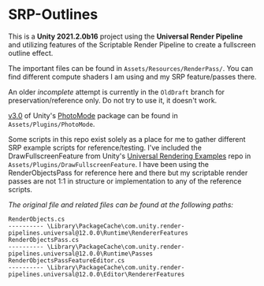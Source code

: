 # SRP-Outlines

This is a **Unity 2021.2.0b16** project using the **Universal Render Pipeline** and utilizing features of the Scriptable Render Pipeline to create a fullscreen outline effect.

The important files can be found in `Assets/Resources/RenderPass/`. You can find different compute shaders I am using and my SRP feature/passes there.

An older *incomplete* attempt is currently in the `OldDraft` branch for preservation/reference only. Do not try to use it, it doesn't work.

[v3.0](https://github.com/UnityTechnologies/PhotoMode/releases/tag/v3.0) of Unity's [PhotoMode](https://github.com/UnityTechnologies/PhotoMode) package can be found in `Assets/Plugins/PhotoMode`.

Some scripts in this repo exist solely as a place for me to gather different SRP example scripts for reference/testing.
I've included the DrawFullscreenFeature from Unity's [Universal Rendering Examples](https://github.com/Unity-Technologies/UniversalRenderingExamples/tree/master/Assets/Scripts/Runtime/RenderPasses) repo in `Assets/Plugins/DrawFullscreenFeature`.
I have been using the RenderObjectsPass for reference here and there but my scriptable render passes are not 1:1 in structure or implementation to any of the reference scripts.

_The original file and related files can be found at the following paths:_

    RenderObjects.cs
    ---------- \Library\PackageCache\com.unity.render-pipelines.universal@12.0.0\Runtime\RendererFeatures
    RenderObjectsPass.cs 
    ---------- \Library\PackageCache\com.unity.render-pipelines.universal@12.0.0\Runtime\Passes
    RenderObjectsPassFeatureEditor.cs 
    ---------- \Library\PackageCache\com.unity.render-pipelines.universal@12.0.0\Editor\RendererFeatures
